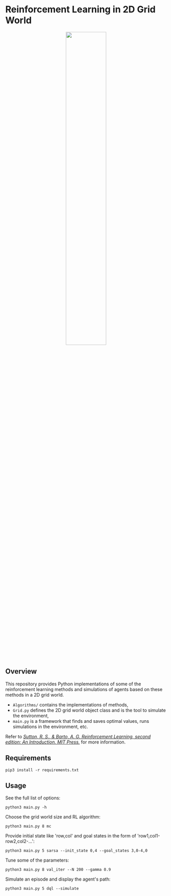 # Reinforcement Learning in 2D Grid World
<p align="center">
 <img src="https://github.com/jasqari/GridWorld-Reinforcement-Learning/assets/44480584/307890e2-4f24-4fa2-9c0b-3395500ca049" width="50%" height="50%"/>
</p>

## Overview
This repository provides Python implementations of some of the reinforcement learning methods and simulations of agents based on these methods in a 2D grid world.
* `Algorithms/` contains the implementations of methods,
* `Grid.py` defines the 2D grid world object class and is the tool to simulate the environment,
* `main.py` is a framework that finds and saves optimal values, runs simulations in the environment, etc.

Refer to [_Sutton, R. S., & Barto, A. G. Reinforcement Learning, second edition: An Introduction. MIT Press._](http://incompleteideas.net/book/the-book-2nd.html) for more information.

## Requirements
```
pip3 install -r requirements.txt
```

## Usage
See the full list of options:
```
python3 main.py -h
```

Choose the grid world size and RL algorithm:
```
python3 main.py 8 mc
```

Provide initial state like 'row,col' and goal states in the form of 'row1,col1-row2,col2-...':
```
python3 main.py 5 sarsa --init_state 0,4 --goal_states 3,0-4,0
```

Tune some of the parameters:
```
python3 main.py 8 val_iter --N 200 --gamma 0.9 
```

Simulate an episode and display the agent's path:
```
python3 main.py 5 dql --simulate
```

